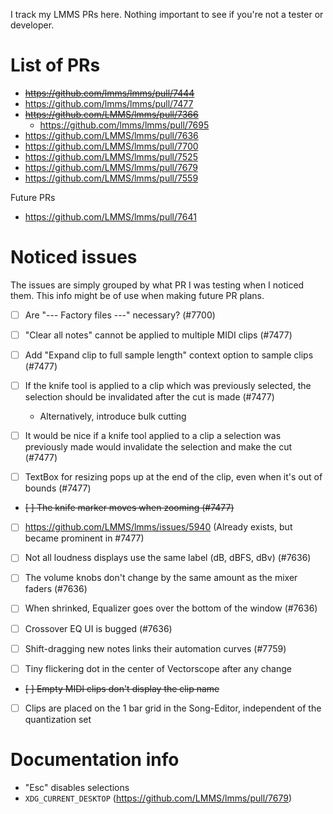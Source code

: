 I track my LMMS PRs here.
Nothing important to see if you're not a tester or developer.

# List of PRs

- ~~https://github.com/lmms/lmms/pull/7444~~
- https://github.com/lmms/lmms/pull/7477
- ~~https://github.com/LMMS/lmms/pull/7366~~
	- https://github.com/lmms/lmms/pull/7695
- https://github.com/LMMS/lmms/pull/7636
- https://github.com/LMMS/lmms/pull/7700
- https://github.com/LMMS/lmms/pull/7525
- https://github.com/LMMS/lmms/pull/7679
- https://github.com/LMMS/lmms/pull/7559

Future PRs

- https://github.com/LMMS/lmms/pull/7641

# Noticed issues

The issues are simply grouped by what PR I was testing when I noticed them.
This info might be of use when making future PR plans.

- [ ] Are "--- Factory files ---" necessary? (#7700)

- [ ] "Clear all notes" cannot be applied to multiple MIDI clips (#7477)
- [ ] Add "Expand clip to full sample length" context option to sample clips (#7477)
- [ ] If the knife tool is applied to a clip which was previously selected, the selection should be invalidated after the cut is made (#7477)
  - Alternatively, introduce bulk cutting
- [ ] It would be nice if a knife tool applied to a clip a selection was previously made would invalidate the selection and make the cut (#7477)
- [ ] TextBox for resizing pops up at the end of the clip, even when it's out of bounds (#7477)
- ~~[ ] The knife marker moves when zooming (#7477)~~
- [ ] https://github.com/LMMS/lmms/issues/5940 (Already exists, but became prominent in #7477)

- [ ] Not all loudness displays use the same label (dB, dBFS, dBv) (#7636)
- [ ] The volume knobs don't change by the same amount as the mixer faders (#7636)
- [ ] When shrinked, Equalizer goes over the bottom of the window (#7636)
- [ ] Crossover EQ UI is bugged (#7636)

- [ ] Shift-dragging new notes links their automation curves (#7759)

- [ ] Tiny flickering dot in the center of Vectorscope after any change
- ~~[ ] Empty MIDI clips don't display the clip name~~
- [ ] Clips are placed on the 1 bar grid in the Song-Editor, independent of the quantization set

# Documentation info

- "Esc" disables selections
- `XDG_CURRENT_DESKTOP` (https://github.com/LMMS/lmms/pull/7679)
